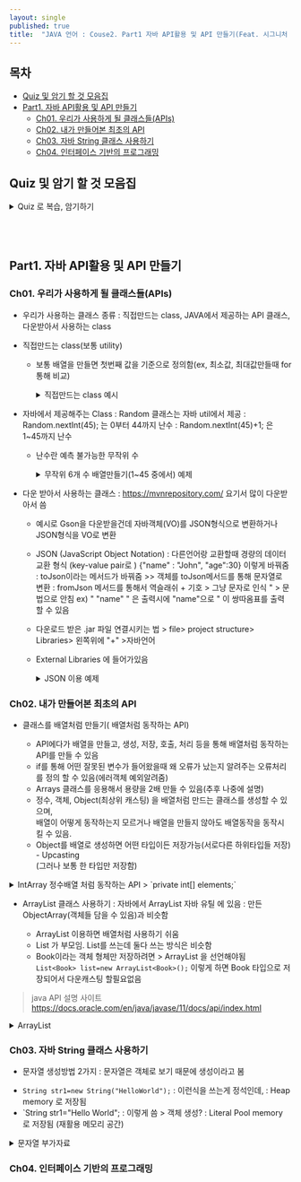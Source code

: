 ```yaml
---
layout: single
published: true
title:  "JAVA 언어 : Couse2. Part1 자바 API활용 및 API 만들기(Feat. 시그니처 백엔드 강의)"
---
```


## 목차

- [Quiz 및 암기 할 것 모음집](#quiz-및-암기-할-것-모음집)
- [Part1. 자바 API활용 및 API 만들기](#part1-자바-api활용-및-api-만들기)
  * [Ch01. 우리가 사용하게 될 클래스들(APIs)](#ch01-우리가-사용하게-될-클래스들apis)
  * [Ch02. 내가 만들어본 최초의 API](#ch02-내가-만들어본-최초의-api)
  * [Ch03. 자바 String 클래스 사용하기](#ch03-자바-string-클래스-사용하기)
  * [Ch04. 인터페이스 기반의 프로그래밍](#ch04-인터페이스-기반의-프로그래밍)




## Quiz 및 암기 할 것 모음집


<details>
  <summary>
    Quiz 로 복습, 암기하기
  </summary>
<div markdown="1">
  <br>

1. Random클래스를 이용하여 난수를  1~10까지 발생시키는 코드?
  <br>

2. 프로그래밍 언어나 플랫폼에 상관없이 데이터를 교환할 수 있도록 설계된 데이터 형식?

  <br>

3. 이름(name)이 홍길동이고 나이(age)가 30인 데이터를 JSON 형식으로 표현

  <br>

4. JSON 형식의 문자열을 자바 객체로 변환해주는 Gson API의 메서드를 기술

  <br>

5. 객체를 JSON 형식으로 변환해주는 Gson API의 메서드를 기술

  <br>

6. 생성자 안에서 다른 생성자를 호출할때 쓰는 것?
7. 자바에서 제공해주는 클래스 중 모든 객체를 배열에 저장하여 관리하는 클래스는 무엇인가?
8. ArrayList가 저장된 자바 패키지 이름을 쓰세요.
9. ArrayList에 객체를 저장하는 메서드 이름과 객체를 가져오는 메서드 이름을 쓰세요.
10. ArrayList에 저장된 객체의 개수를 구하는 메서드를 쓰세요.
11. ArrayList에 Book  타입처럼 특정 객체만 저장  하려면 어떻게 선언을 해야 하는가



<details>
  <summary>
    답안지
  </summary>

<div markdown="1">
  <br>

1. int num=rand.nextInt(10)+1
2. JSON
3. { “name”:”홍길동”,”age”:30}
4. fromJson()
5. toJson()
6. this(다른생성자 매개변수타입);
7. ArrayList
8. java.util
9. add, get
10. size
11. ArrayList<Book>


</div>
</details>



</div>
</details>

  <br>
  
  <br>
  


  <br>
  


## Part1. 자바 API활용 및 API 만들기

### Ch01. 우리가 사용하게 될 클래스들(APIs) 

* 우리가 사용하는 클래스 종류
  : 직접만드는 class, JAVA에서 제공하는 API 클래스, 다운받아서 사용하는 class

* 직접만드는 class(보통 utility)
  - 보통 배열을 만들면 첫번째 값을 기준으로 정의함(ex, 최소값, 최대값만들때 for 통해 비교)

    <details>
      <summary>
        직접만드는 class 예시
      </summary>
    
    <div markdown="1">
      <br>

  
       - 최소값, 최대값 클래스를 만들고..
  
      ```java
          public class MinMaxFindler {
              private MinMaxFindler(){   }
                public static int findMin(int[] arr){ 
                  int min=arr[0]; // 초기값
                  for(int i=1;i<arr.length;i++){
                      if(arr[i]<min){ 
                        min=arr[i];
                      }//
                }//
                return min;
            }
          public static int findMax(int[] arr){
              int max=arr[0]; // 초기값
              for(int i=1;i<arr.length;i++){
                  if(arr[i]>max){
                      max=arr[i];
                  }//
              }//
              return max;
              }
            }
      ```

    - 사용하는 예시
      
        ```java
        import fc.java.model2.MinMaxFindler;
    
        public class MinMaxFinderTest {
            public static void main(String[] args) {
                int[] arr={5,3,9,1,7};
                int min=MinMaxFindler.findMin(arr);
                int max=MinMaxFindler.findMax(arr);
                System.out.println("min = " + min); // 1
                System.out.println("max = " + max); // 9
            }
          }
      ```

    </div>
    </details>


* 자바에서 제공해주는 Class
  : Random 클래스는 자바 util에서 제공
  : Random.nextInt(45); 는 0부터 44까지 난수
  : Random.nextInt(45)+1; 은 1~45까지 난수

  - 난수란 예측 불가능한 무작위 수


    <details>
      <summary>
        무작위 6개 수 배열만들기(1~45 중에서) 예제
      </summary>
    
    <div markdown="1">
      <br>
    
    ```java
    import java.util.Random;
    
    public class RandomAPI {
        public static void main(String[] args) {
            Random rand=new Random();
            int[] arr=new int[6];
            int i=0; // 저장위치(pos)
            while (i<6){
                int num=rand.nextInt(45)+1; // 1~45 중에 숫자 하나 고르기
                boolean isDuplicate=false; // 기본으로 겹치지 않는다
                for(int j=0;j<i;j++){ //i번째 배열 숫자와 그전까지 숫자 중복하는지 확인하기
                    if(arr[j]==num){ 
                        isDuplicate=true; //같으면 트루 >>겹친다로
                        break;
                    }//
                }//
                if(!isDuplicate){ // 겹치지 않으면 다음 i++ 생성(i번째에 넘버 저장후 i에 1더해줌)
                    arr[i++]=num;
                }
            }//
            for(int num : arr){
                System.out.print(num+" ");
            }
        }
    }
    ```
    
    
    </div>
    </details>

* 다운 받아서 사용하는 클래스
  : https://mvnrepository.com/ 요기서 많이 다운받아서 씀

  - 예시로 Gson을 다운받을건데 자바객체(VO)를 JSON형식으로 변환하거나 JSON형식을 VO로 변환
  - JSON (JavaScript Object Notation) : 다른언어랑 교환할때 경량의 데이터 교환 형식 (key-value pair로 ) {"name" : "John", "age":30} 이렇게 바꿔줌
     : toJson이라는 메서드가 바꿔줌 >>  객체를 toJson메서드를 통해 문자열로 변환
     : fromJson 메서드를 통해서  역슬래쉬 + 기호 > 그냥 문자로 인식 \" > 문법으로 안침
    ex) " \"name\" " 은 출력시에 "name"으로 " 이 쌍따옴표를 출력할 수 있음
  - 다운로드 받은 .jar 파일 연결시키는 법 > file> project structure> Libraries> 왼쪽위에 "+" >자바언어
  - External Libraries 에 들어가있음
    
    <details>
      <summary>
        JSON 이용 예제
      </summary>
      
      <div markdown="1">
      <br>
      - 객체를 toJson메서드를 통해 문자열로 변환
        
      ```java
            import com.google.gson.Gson;
            import fc.java.model2.Person;
          
            public class GsonToAPI {
              public static void main(String[] args) {
                  Person person=new Person("John",30);
                  Gson gson=new Gson();
                  String json=gson.toJson(person); //문자열인 json 에다가  Gson 클래스의 toJson메서드를 사용해서 객체 person을 저장
                  //person객체를 toJson메서드를 통해 문자열로 변환
                  System.out.println(json); // JSON : {"name":"John","age":30}
                }
            }
      ```
 
     - Json 타입을 다시 객체타입으로 자바 객체로 변환
    
      ```java
            import com.google.gson.Gson;
            import fc.java.model2.Person;
            
              import java.util.ArrayList;
            
            public class GsonFromAPI {
                public static void main(String[] args) {
                     String json="{\"name\":\"John\",\"age\":30}"; // JSON->Person  "앞에 역슬래쉬 붙여서 기호로 인식
                     Gson gson=new Gson();
                     Person p=gson.fromJson(json, Person.class); // Person타입으로 바꿀때 > 특이한게 .class도 넣어줘야됨
                     System.out.println(p.getName()); // John
                     System.out.println(p.getAge());  // 30
                     System.out.println(p.toString());
                 }
             }
      ```
      
        </div>
  
    </details>


### Ch02. 내가 만들어본 최초의 API

* 클래스를 배열처럼 만들기( 배열처럼 동작하는 API)

  - API에다가 배열을 만들고, 생성, 저장, 호출, 처리 등을 통해 배열처럼 동작하는 API를 만들 수 있음
  - if를 통해 어떤 잘못된 변수가 들어왔을때 왜 오류가 났는지 알려주는 오류처리를 정의 할 수 있음(에러객체 예외알려줌)
  - Arrays 클래스를 응용해서 용량을 2배 만들 수 있음(추후 나중에 설명)
  - 정수, 객체, Object(최상위 캐스팅) 을 배열처럼 만드는 클래스를 생성할 수 있으며,  
    배열이 어떻게 동작하는지 모르거나 배열을 만들지 않아도 배열동작을 동작시킬 수 있음.
  - Object를 배열로 생성하면 어떤 타입이든 저장가능(서로다른 하위타입들 저장) - Upcasting  
    (그러나 보통 한 타입만 저장함)

<details>
  <summary>
    IntArray 정수배열 처럼 동작하는 API > `private int[] elements;`
  </summary>

<div markdown="1">
  <br>

  - 생성자는 생성, add는 저장, get은 불러오기, size는 사이즈
  
```java
import java.util.Arrays;

public class IntArray {
    private final int DEFAULT_CAPACITY=5; // 수정불가(final)=>상수
    private int[] elements;
    private int size=0;
    // 생성동작
    public IntArray(){
        elements=new int[DEFAULT_CAPACITY]; // 5개크기배열
    }
    // 저장하는 동작
    public void add(int element){
        if(size==elements.length){ //사이즈가 배열길이랑 같을때
            // 크기를 2배로 늘리는 작업
            ensureCapacity();  //따로 메서드 정의해줌
        }
        elements[size++]=element; //size번째 배열은 element이다
    }
    // 얻는동작
    public int get(int index){ // -1, 5~ 
        // index체크? if
         if(index<0 || index<=size){ //에러정의하기
            throw new IndexOutOfBoundsException("범위초과");
        }
        return elements[index];
    }
    // 원소의 개수를 넘겨주는 동작
    public int size(){
        return size;
    }
    public void ensureCapacity(){
        int newCapacity=elements.length*2;
        elements=Arrays.copyOf(elements, newCapacity); //Arrays 라는 API는 나중에 자세히 나옴
    }
}
```

</div>
</details>


* ArrayList  클래스 사용하기
  : 자바에서 ArrayList 자바 유틸 에 있음
  : 만든 ObjectArray(객체들 담을 수 있음)과 비슷함

   - ArrayList 이용하면 배열처럼 사용하기 쉬움
   - List 가 부모임. List를 쓰는데 둘다 쓰는 방식은 비슷함
   - Book이라는 객체 형체만 저장하려면 > ArrayList<Book> 을 선언해야됨  
     `List<Book> list=new ArrayList<Book>();`
     이렇게 하면  Book 타입으로 저장되어서 다운캐스팅 할필요없음

> java API 설명 사이트
> https://docs.oracle.com/en/java/javase/11/docs/api/index.html  

<details>
  <summary>
    ArrayList
  </summary>

<div markdown="1">
  <br>

```java
import fc.java.model2.Book;

import java.util.ArrayList;

public class ArrayListTest {
    public static void main(String[] args) {
        // Book 3권을 배열에 저장하고 출력하세요.
        //ArrayList 활용하기
        ArrayList list=new ArrayList(1);
        //List list=new ArrayList(1);로 해도 상관없음. List가 부모여서
        //원하는 용량의 크기. 입력안하면 기본크기 10
        //계속 크기를 늘릴 수 있음(1넣어놔도 알아서 늘어남)
        //크기 제약이없음 add저장 get 내용 불러오기
        list.add(new Book("자바",15000, "한빛","홍길동"));
        list.add(new Book("C++",17000, "대림","이길동"));
        list.add(new Book("Python",16000, "정보","나길동"));

        // 북타입으로 빼내야됨.(북타입으로 저장햇기때문)
        System.out.println((Book)list.get(0)); //Book의 toString이 호출됨
        System.out.println(list.get(0));//Book의 toString이 호출됨 > Override



    }
}
```


</div>
</details>


### Ch03. 자바 String 클래스 사용하기

* 문자열 생성방법 2가지
  : 문자열은 객체로 보기 때문에 생성이라고 봄

- `String str1=new String("HelloWorld");` : 이런식을 쓰는게 정석인데,
  : Heap memory 로 저장됨
- `String str1="Hello World"; : 이렇게 씀 > 객체 생성?
  : Literal Pool memory 로 저장됨 (재활용 메모리 공간)


<details>
  <summary>
    문자열 부가자료
  </summary>

<div markdown="1">
  <br>

이런경우 "HelloWorld" String 객체가 2개 생기고 < 그걸 가르키는게 2개생김
```java
String str1=new String("HelloWorld");
String str2=new String("HelloWorld");
```

이런경우 "HelloWorld" String 객체가 1개 생기고 > 문자열 상수가 만들어짐.(Literal Pool에)
```java
String str1="Hello World";
String str2="Hello World";
```

</div>
</details>


### Ch04. 인터페이스 기반의 프로그래밍




















